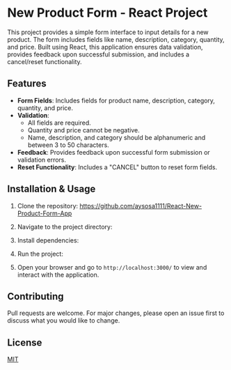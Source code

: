 # New Product Form - React Project

This project provides a simple form interface to input details for a new product. The form includes fields like name, description, category, quantity, and price. Built using React, this application ensures data validation, provides feedback upon successful submission, and includes a cancel/reset functionality.

## Features

- **Form Fields**: Includes fields for product name, description, category, quantity, and price.
- **Validation**: 
  - All fields are required.
  - Quantity and price cannot be negative.
  - Name, description, and category should be alphanumeric and between 3 to 50 characters.
- **Feedback**: Provides feedback upon successful form submission or validation errors.
- **Reset Functionality**: Includes a "CANCEL" button to reset form fields.

## Installation & Usage

1. Clone the repository:
https://github.com/aysosa1111/React-New-Product-Form-App

2. Navigate to the project directory:


3. Install dependencies:



4. Run the project:



5. Open your browser and go to `http://localhost:3000/` to view and interact with the application.

## Contributing

Pull requests are welcome. For major changes, please open an issue first to discuss what you would like to change.

## License

[MIT](https://choosealicense.com/licenses/mit/)
